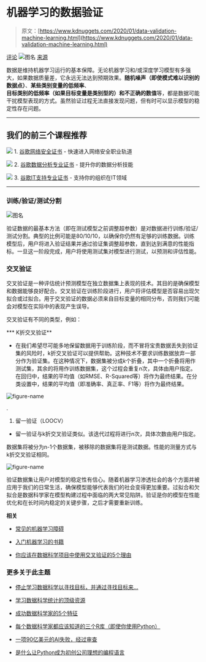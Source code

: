 # 机器学习的数据验证

> 原文：[https://www.kdnuggets.com/2020/01/data-validation-machine-learning.html](https://www.kdnuggets.com/2020/01/data-validation-machine-learning.html)

[评论](#coments) ![图名](../Images/e306e2b39a6b142c0e4ef9a749a5f069.png) [来源](https://i.stack.imgur.com/nr41H.png)

数据是维持机器学习运行的基本保障。无论机器学习和/或深度学习模型有多强大，如果数据质量差，它永远无法达到预期效果。**随机噪声（即使模式难以识别的数据点）**、**某些类别变量的低频率**、**目标类别的低频率（如果目标变量是类别型的）**和**不正确的数值**等，都是数据可能干扰模型表现的方式。虽然验证过程无法直接发现问题，但有时可以显示模型的稳定性存在问题。

* * *

## 我们的前三个课程推荐

![](../Images/0244c01ba9267c002ef39d4907e0b8fb.png) 1\. [谷歌网络安全证书](https://www.kdnuggets.com/google-cybersecurity) - 快速进入网络安全职业轨道

![](../Images/e225c49c3c91745821c8c0368bf04711.png) 2\. [谷歌数据分析专业证书](https://www.kdnuggets.com/google-data-analytics) - 提升你的数据分析技能

![](../Images/0244c01ba9267c002ef39d4907e0b8fb.png) 3\. [谷歌IT支持专业证书](https://www.kdnuggets.com/google-itsupport) - 支持你的组织在IT领域

* * *

### 训练/验证/测试分割

![图名](../Images/25bb23914800153c31adc3ee78148be1.png)

验证数据的最基本方法（即在测试模型之前调整超参数）是对数据进行训练/验证/测试分割。典型的比例可能是80/10/10，以确保你仍然有足够的训练数据。训练模型后，用户将进入验证结果并通过验证集调整超参数，直到达到满意的性能指标。一旦这一阶段完成，用户将使用测试集对模型进行测试，以预测和评估性能。

### 交叉验证

交叉验证是一种评估统计预测模型在独立数据集上表现的技术。其目的是确保模型和数据能够良好配合。交叉验证在训练阶段进行，用户将评估模型是否容易出现欠拟合或过拟合。用于交叉验证的数据必须来自目标变量的相同分布，否则我们可能会对模型在实际中的表现产生误导。

交叉验证有不同的类型，例如：

***   K折交叉验证**

+   在我们希望尽可能多地保留数据用于训练阶段，而不冒将宝贵数据丢失到验证集的风险时，k折交叉验证可以提供帮助。这种技术不要求训练数据放弃一部分作为验证集。在这种情况下，数据集被分成*k*个折叠，其中一个折叠将用作测试集，其余的将用作训练数据集，这个过程会重复*n*次，具体由用户指定。在回归中，结果的平均值（如RMSE、R-Squared等）将作为最终结果。在分类设置中，结果的平均值（即准确率、真正率、F1等）将作为最终结果。

![figure-name](../Images/f54ddfc94a93d5a96c6e33e9d386cc7e.png)

.

1.  留一验证（LOOCV）

+   留一验证与k折交叉验证类似。该迭代过程将进行*n*次，具体次数由用户指定。

数据集将被分为n-1个数据集，被移除的数据集将是测试数据。性能的测量方式与k折交叉验证相同。

![figure-name](../Images/176d9714fc99e9812bdff25ec0540d82.png)

验证数据集让用户对模型的稳定性有信心。随着机器学习渗透社会的各个方面并被应用于我们的日常生活，确保模型能够代表我们的社会变得更加重要。过拟合和欠拟合是数据科学家在模型构建过程中面临的两大常见陷阱。验证是你的模型在性能优化和在长时间内稳定的关键步骤，之后才需要重新训练。

**相关**

+   [常见的机器学习障碍](/2019/09/mathworks-common-machine-learning-obstacles.html)

+   [入门机器学习的书籍](/2020/01/book-start-machine-learning.html)

+   [你应该在数据科学项目中使用交叉验证的5个理由](/2018/10/5-reasons-cross-validation-data-science-projects.html)

### 更多关于此主题

+   [停止学习数据科学以寻找目标，并通过寻找目标来…](https://www.kdnuggets.com/2021/12/stop-learning-data-science-find-purpose.html)

+   [学习数据科学统计的顶级资源](https://www.kdnuggets.com/2021/12/springboard-top-resources-learn-data-science-statistics.html)

+   [成功数据科学家的5个特征](https://www.kdnuggets.com/2021/12/5-characteristics-successful-data-scientist.html)

+   [每个数据科学家都应该知道的三个R库（即使你使用Python）](https://www.kdnuggets.com/2021/12/three-r-libraries-every-data-scientist-know-even-python.html)

+   [一项90亿美元的AI失败，经过审查](https://www.kdnuggets.com/2021/12/9b-ai-failure-examined.html)

+   [是什么让Python成为初创公司理想的编程语言](https://www.kdnuggets.com/2021/12/makes-python-ideal-programming-language-startups.html)
